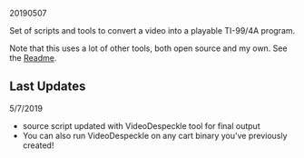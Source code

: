 20190507

Set of scripts and tools to convert a video into a playable TI-99/4A program.

Note that this uses a lot of other tools, both open source and my own. See the [Readme](readme.txt).

Last Updates
------------
5/7/2019
- source script updated with VideoDespeckle tool for final output
- You can also run VideoDespeckle on any cart binary you've previously created!
